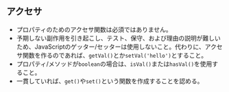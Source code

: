 ## アクセサ

* プロパティのためのアクセサ関数は必須ではありません。
* 予期しない副作用を引き起こし、テスト、保守、および理由の説明が難しいため、JavaScriptのゲッター/セッターは使用しないこと。代わりに、アクセサ関数を作るのであれば、`getVal()`とか`setVal('hello')`とすること。
* プロパティ/メソッドが`boolean`の場合は、`isVal()`または`hasVal()`を使用すること。
* 一貫していれば、`get()`や`set()`という関数を作成することを認める。